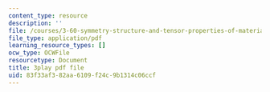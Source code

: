 ```yaml
---
content_type: resource
description: ''
file: /courses/3-60-symmetry-structure-and-tensor-properties-of-materials-fall-2005/83f33af382aa6109f24c9b1314c06ccf_pi1IagGYJ3E.pdf
file_type: application/pdf
learning_resource_types: []
ocw_type: OCWFile
resourcetype: Document
title: 3play pdf file
uid: 83f33af3-82aa-6109-f24c-9b1314c06ccf
---
```

